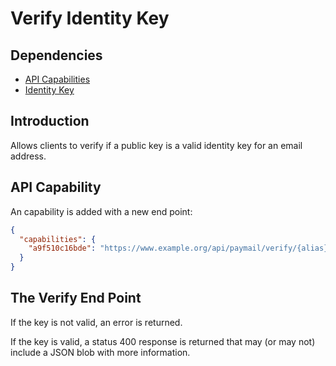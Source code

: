 # Verify Identity Key

## Dependencies

* [API Capabilities](./2001-api-capabilities.md)
* [Identity Key](./2003-identity-key.md)

## Introduction

Allows clients to verify if a public key is a valid identity key for an email address.

## API Capability

An capability is added with a new end point:

```json
{
  "capabilities": {
    "a9f510c16bde": "https://www.example.org/api/paymail/verify/{alias}@{domain.tld}/{pubkey}"
  }
}
```

## The Verify End Point

If the key is not valid, an error is returned.

If the key is valid, a status 400 response is returned that may (or may not)
include a JSON blob with more information.
